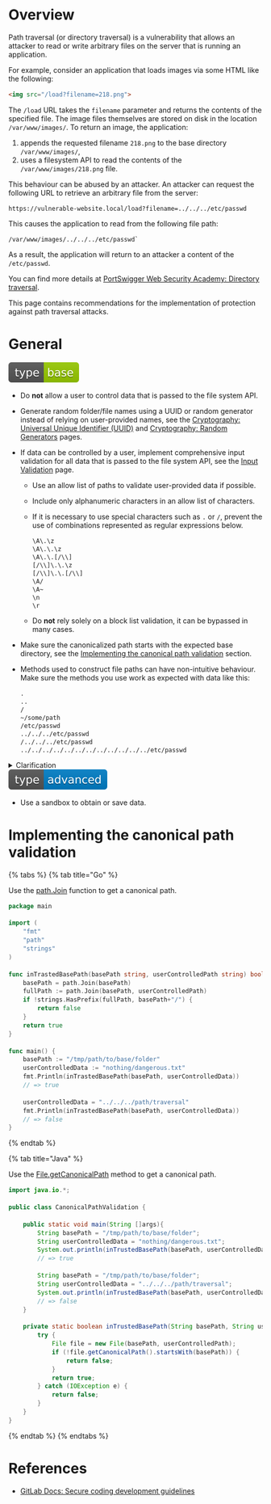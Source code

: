 # Overview

Path traversal (or directory traversal) is a vulnerability that allows an attacker to read or write arbitrary files on the server that is running an application.

For example, consider an application that loads images via some HTML like the following:

```html
<img src="/load?filename=218.png">
```

The `/load` URL takes the `filename` parameter and returns the contents of the specified file. The image files themselves are stored on disk in the location `/var/www/images/`. To return an image, the application:

1. appends the requested filename `218.png` to the base directory `/var/www/images/`,
1. uses a filesystem API to read the contents of the `/var/www/images/218.png` file.

This behaviour can be abused by an attacker. An attacker can request the following URL to retrieve an arbitrary file from the server:

```
https://vulnerable-website.local/load?filename=../../../etc/passwd
```

This causes the application to read from the following file path:

```
/var/www/images/../../../etc/passwd`
```

As a result, the application will return to an attacker a content of the `/etc/passwd`.

You can find more details at [PortSwigger Web Security Academy: Directory traversal](https://portswigger.net/web-security/file-path-traversal).

This page contains recommendations for the implementation of protection against path traversal attacks.

# General

<div align="left">
<img src="/.gitbook/assets/type-base-icon.svg">
</div>

- Do **not** allow a user to control data that is passed to the file system API.
- Generate random folder/file names using a UUID or random generator instead of relying on user-provided names, see the [Cryptography: Universal Unique Identifier (UUID)](/Web%20Application/Cryptography/Universal%20Unique%20Identifier%20(UUID)/README.md) and [Cryptography: Random Generators](/Web%20Application/Cryptography/Random%20Generators/README.md) pages.

- If data can be controlled by a user, implement comprehensive input validation for all data that is passed to the file system API, see the [Input Validation](/Web%20Application/Input%20Validation/README.md) page.

    - Use an allow list of paths to validate user-provided data if possible.
    - Include only alphanumeric characters in an allow list of characters.
    - If it is necessary to use special characters such as `.` or `/`, prevent the use of combinations represented as regular expressions below.

        ```
        \A\.\z
        \A\.\.\z
        \A\.\.[/\\]
        [/\\]\.\.\z
        [/\\]\.\.[/\\]
        \A/
        \A~
        \n
        \r
        ```

    - Do **not** rely solely on a block list validation, it can be bypassed in many cases.

- Make sure the canonicalized path starts with the expected base directory, see the [Implementing the canonical path validation](#implementing-the-canonical-path-validation) section.
- Methods used to construct file paths can have non-intuitive behaviour. Make sure the methods you use work as expected with data like this:

    ```
    .
    ..
    /
    ~/some/path
    /etc/passwd
    ../../../etc/passwd
    /../../../etc/passwd
    ../../../../../../../../../../../../etc/passwd
    ```

<details>
<summary>Clarification</summary>

For example, the `Pathname.join` method in Ruby, which joins pathnames, handles absolute names unintuitively.

```ruby
require 'pathname'

p = Pathname.new('tmp')

user_controlled_input = 'etc/passwd'
print(p.join('log', user_controlled_input, 'foo'))
# => tmp/log/etc/passwd/foo

user_controlled_input = '/etc/passwd'
print(p.join('log', user_controlled_input, ''))
# => /etc/passwd
```

As can be seen, if `user_controller_input` contains an absolute path, `Pathname.join` will ignore everything up to the argument with the absolute path. In other words, it will allow an attacker to craft an arbitrary path.
</details>

<div align="left">
<img src="/.gitbook/assets/type-advanced-icon.svg">
</div>

- Use a sandbox to obtain or save data.

# Implementing the canonical path validation

{% tabs %}
{% tab title="Go" %}

Use the [path.Join](https://pkg.go.dev/path#Join) function to get a canonical path.

```go
package main

import (
    "fmt"
    "path"
    "strings"
)

func inTrastedBasePath(basePath string, userControlledPath string) bool {
    basePath = path.Join(basePath)
    fullPath := path.Join(basePath, userControlledPath)
    if !strings.HasPrefix(fullPath, basePath+"/") {
        return false
    }
    return true
}

func main() {
    basePath := "/tmp/path/to/base/folder"
    userControlledData := "nothing/dangerous.txt"
    fmt.Println(inTrastedBasePath(basePath, userControlledData))
    // => true

    userControlledData = "../../../path/traversal"
    fmt.Println(inTrastedBasePath(basePath, userControlledData))
    // => false
}
```
{% endtab %}

{% tab title="Java" %}

Use the [File.getCanonicalPath](https://docs.oracle.com/javase/8/docs/api/java/io/File.html#getCanonicalPath--) method to get a canonical path.

```java
import java.io.*;

public class CanonicalPathValidation {

    public static void main(String []args){
        String basePath = "/tmp/path/to/base/folder";
        String userControlledData = "nothing/dangerous.txt";
        System.out.println(inTrustedBasePath(basePath, userControlledData));
        // => true

        String basePath = "/tmp/path/to/base/folder";
        String userControlledData = "../../../path/traversal";
        System.out.println(inTrustedBasePath(basePath, userControlledData));
        // => false
    }

    private static boolean inTrustedBasePath(String basePath, String userControlledPath) {
        try {
            File file = new File(basePath, userControlledPath);
            if (!file.getCanonicalPath().startsWith(basePath)) {
                return false;
            }
            return true;
        } catch (IOException e) {
            return false;
        }
    }
}
```
{% endtab %}
{% endtabs %}

# References

- [GitLab Docs: Secure coding development guidelines](https://docs.gitlab.com/ee/development/secure_coding_guidelines.html#path-traversal-guidelines)
